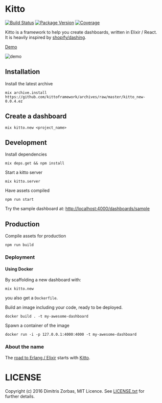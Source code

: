 # Kitto

[![Build Status](https://travis-ci.org/kittoframework/kitto.svg?branch=master)](https://travis-ci.org/kittoframework/kitto)
[![Package Version](https://img.shields.io/hexpm/v/kitto.svg)](https://hex.pm/packages/kitto)
[![Coverage](https://s3.amazonaws.com/assets.coveralls.io/badges/coveralls_73.svg)](https://coveralls.io/github/kittoframework/kitto)

Kitto is a framework to help you create dashboards, written in Elixir / React.
It is heavily inspired by [shopify/dashing](http://dashing.io/).

[Demo](http://kitto.io/dashboards/sample)

![demo](http://i.imgur.com/c9SloLX.png)

## Installation

Install the latest archive

```shell
mix archive.install https://github.com/kittoframework/archives/raw/master/kitto_new-0.0.4.ez
```

## Create a dashboard

```shell
mix kitto.new <project_name>
```

## Development

Install dependencies

```shell
mix deps.get && npm install
```

Start a kitto server

```shell
mix kitto.server
```

Have assets compiled

```shell
npm run start
```

Try the sample dashboard at: [http://localhost:4000/dashboards/sample](http://localhost:4000/dashboards/sample)

## Production

Compile assets for production

```shell
npm run build
```

### Deployment

#### Using Docker

By scaffolding a new dashboard with:

```shell
mix kitto.new
```

you also get a `Dockerfile`.

Build an image including your code, ready to be deployed.

```shell
docker build . -t my-awesome-dashboard
```

Spawn a container of the image

```shell
docker run -i -p 127.0.0.1:4000:4000 -t my-awesome-dashboard
```

### About the name

The [road to Erlang / Elixir](https://www.google.gr/maps/place/Erlanger+Rd,+London) starts with [Kitto](https://en.wikipedia.org/wiki/H._D._F._Kitto).

# LICENSE

Copyright (c) 2016 Dimitris Zorbas, MIT Licence.
See [LICENSE.txt](https://github.com/kittoframework/kitto/blob/master/LICENSE.txt) for further details.
